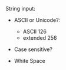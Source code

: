 

String input:

* ASCII or Unicode?: 
	* ASCII 126
	* extended 256

* Case sensitive?

* White Space